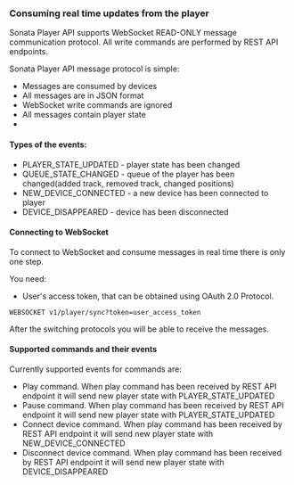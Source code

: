 ### Consuming real time updates from the player

Sonata Player API supports WebSocket READ-ONLY message communication protocol.
All write commands are performed by REST API endpoints.

Sonata Player API message protocol is simple:

- Messages are consumed by devices
- All messages are in JSON format
- WebSocket write commands are ignored
- All messages contain player state 
- 
#### Types of the events:
- PLAYER_STATE_UPDATED - player state has been changed
- QUEUE_STATE_CHANGED - queue of the player has been changed(added track, removed track, changed positions)
- NEW_DEVICE_CONNECTED - a new device has been connected to player
- DEVICE_DISAPPEARED - device has been disconnected

#### Connecting to WebSocket

To connect to WebSocket and consume messages in real time there is only one step.

You need:
- User's access token, that can be obtained using OAuth 2.0 Protocol.

```http request
WEBSOCKET v1/player/sync?token=user_access_token
```

After the switching protocols you will be able to receive the messages. 

#### Supported commands and their events

Currently supported events for commands are:

- Play command. When play command has been received by REST API endpoint it will send new player state with PLAYER_STATE_UPDATED
- Pause command. When play command has been received by REST API endpoint it will send new player state with PLAYER_STATE_UPDATED
- Connect device command. When play command has been received by REST API endpoint it will send new player state with NEW_DEVICE_CONNECTED
- Disconnect device command. When play command has been received by REST API endpoint it will send new player state with DEVICE_DISAPPEARED

